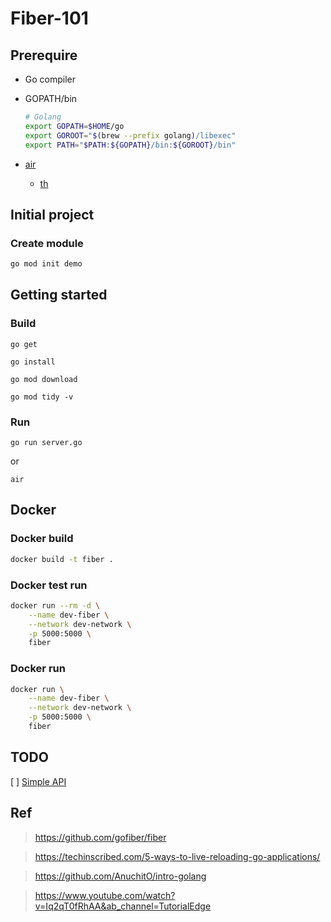 # Fiber-101

## Prerequire

- Go compiler
- GOPATH/bin

    ```sh
    # Golang
    export GOPATH=$HOME/go
    export GOROOT="$(brew --prefix golang)/libexec"
    export PATH="$PATH:${GOPATH}/bin:${GOROOT}/bin"
    ```

- [air](https://github.com/cosmtrek/air)
    * [th](https://www.somkiat.cc/golang-live-reload/)

## Initial project

### Create module

```sh
go mod init demo
```

## Getting started

### Build

`go get`

`go install`

`go mod download`

`go mod tidy -v`

### Run

`go run server.go`

or

`air`

## Docker

### Docker build

```sh
docker build -t fiber .
```

### Docker test run

```sh
docker run --rm -d \
    --name dev-fiber \
    --network dev-network \
    -p 5000:5000 \
    fiber
```

### Docker run

```sh
docker run \
    --name dev-fiber \
    --network dev-network \
    -p 5000:5000 \
    fiber
```

## TODO

[ ] [Simple API](https://blog.logrocket.com/express-style-api-go-fiber/)

## Ref

> https://github.com/gofiber/fiber

> https://techinscribed.com/5-ways-to-live-reloading-go-applications/

> https://github.com/AnuchitO/intro-golang

> https://www.youtube.com/watch?v=Iq2qT0fRhAA&ab_channel=TutorialEdge
